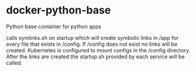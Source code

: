 # docker-python-base
Python base container for python apps

calls symlinks.sh on startup which will create symbolic links in /app for every file that exists in /config. If /config does not exist no links will be created. Kubernetes is configured to mount configs in the /config directory. After the links are created the startup.sh provided by each service will be called.
